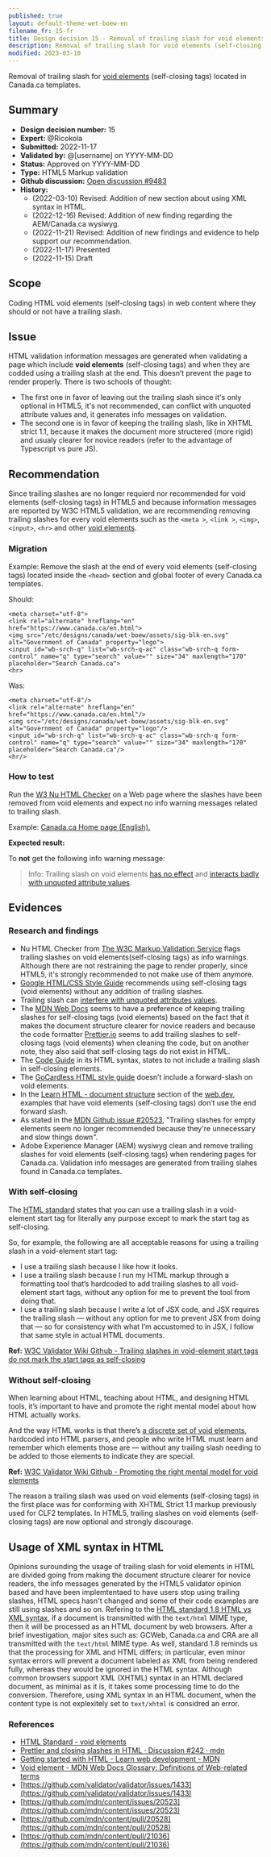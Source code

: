 ```yaml
---
published: true
layout: default-theme-wet-boew-en
filename_fr: 15-fr
title: Design decision 15 - Removal of trailing slash for void elements (self-closing tags)
description: Removal of trailing slash for void elements (self-closing tags) located in any Canada.ca templates.
modified: 2023-03-10
---
```


Removal of trailing slash for [void elements](https://html.spec.whatwg.org/multipage/syntax.html#void-elements) (self-closing tags) located in Canada.ca templates.

## Summary

* **Design decision number:** 15
* **Expert:** @Ricokola
* **Submitted:** 2022-11-17
* **Validated by:** @[username] on YYYY-MM-DD
* **Status:** Approved on YYYY-MM-DD
* **Type:** HTML5 Markup validation
* **Github discussion:** [Open discussion #9483](https://github.com/wet-boew/wet-boew/discussions/9483)
* **History:**
	* (2022-03-10) Revised: Addition of new section about using XML syntax in HTML.
	* (2022-12-16) Revised: Addition of new finding regarding the AEM/Canada.ca wysiwyg.
	* (2022-11-21) Revised: Addition of new findings and evidence to help support our recommendation.
	* (2022-11-17) Presented
	* (2022-11-15) Draft

## Scope

Coding HTML void elements (self-closing tags) in web content where they should or not have a trailing slash.

## Issue

HTML validation information messages are generated when validating a page which include **void elements** (self-closing tags) and when they are codded using a trailing slash at the end. This doesn’t prevent the page to render properly. There is two schools of thought:
* The first one in favor of leaving out the trailing slash since it's only optional in HTML5, it's not recommended, can conflict with unquoted attribute values and, it generates info messages on validation.
* The second one is in favor of keeping the trailing slash, like in XHTML strict 1.1, because it makes the document more structered (more rigid) and usualy clearer for novice readers (refer to the advantage of Typescript vs pure JS).

## Recommendation

Since trailing slashes are no longer requierd nor recommended for void elements (self-closing tags) in HTML5 and because information messages are reported by W3C HTML5 validation, we are recommending removing trailing slashes for every void elements such as the ```<meta >```, ```<link >```, ```<img>```,```<input>```, ```<hr>``` and other [void elements](https://html.spec.whatwg.org/multipage/syntax.html#void-elements). 

### Migration

Example: Remove the slash at the end of every void elements (self-closing tags) located inside the ```<head>``` section and global footer of every Canada.ca templates.

Should:
```HTML5
<meta charset="utf-8">
<link rel="alternate" hreflang="en" href="https://www.canada.ca/en.html">
<img src="/etc/designs/canada/wet-boew/assets/sig-blk-en.svg" alt="Government of Canada" property="logo">
<input id="wb-srch-q" list="wb-srch-q-ac" class="wb-srch-q form-control" name="q" type="search" value="" size="34" maxlength="170" placeholder="Search Canada.ca">
<hr>
```

Was:
```XHTML
<meta charset="utf-8"/>
<link rel="alternate" hreflang="en" href="https://www.canada.ca/en.html"/>
<img src="/etc/designs/canada/wet-boew/assets/sig-blk-en.svg" alt="Government of Canada" property="logo"/>
<input id="wb-srch-q" list="wb-srch-q-ac" class="wb-srch-q form-control" name="q" type="search" value="" size="34" maxlength="170" placeholder="Search Canada.ca"/>
<hr/>
```

### How to test

Run the [W3 Nu HTML Checker](https://validator.w3.org/nu/) on a Web page where the slashes have been removed from void elements and expect no info warning messages related to trailing slash.

Example: [Canada.ca Home page (English).](https://validator.w3.org/nu/?doc=https%3A%2F%2Fwww.canada.ca%2Fen.html)

**Expected result:**

To **not** get the following info warning message:

> Info: Trailing slash on void elements [has no effect](https://github.com/validator/validator/wiki/Markup-%C2%BB-Void-elements#trailing-slashes-in-void-element-start-tags-do-not-mark-the-start-tags-as-self-closing) and [interacts badly with unquoted attribute values](https://github.com/validator/validator/wiki/Markup-%C2%BB-Void-elements#trailing-slashes-directly-preceded-by-unquoted-attribute-values).

## Evidences

### Research and findings

* Nu HTML Checker from [The W3C Markup Validation Service](http://validator.w3.org) flags trailing slashes on void elements(self-closing tags) as info warnings. Although there are not restraining the page to render properly, since HTML5, it's strongly recommended to not make use of them anymore.
* [Google HTML/CSS Style Guide](https://google.github.io/styleguide/htmlcssguide.html#Document_Type) recommends using self-closing tags (void elements) without any addition of trailing slashes.
* Trailing slash can [interfere with unquoted attributes values](https://github.com/validator/validator/wiki/Markup-%C2%BB-Void-elements#trailing-slashes-directly-preceded-by-unquoted-attribute-values).
* The [MDN Web Docs](https://developer.mozilla.org/en-US/) seems to have a preference of keeping trailing slashes for self-closing tags (void elements) based on the fact that it makes the document structure clearer for novice readers and because the code formatter [Prettier.io](https://prettier.io/) seems to add trailing slashes to self-closing tags (void elements) when cleaning the code, but on another note, they also said that self-closing tags do not exist in HTML.
* The [Code Guide](http://codeguide.co) in its HTML syntax, states to not include a trailing slash in self-closing elements.
* The [GoCardless HTML style guide](https://github.com/gocardless/html-style-guide) doesn’t include a forward-slash on void elements.
* In the [Learn HTML - document structure](https://web.dev/learn/html/document-structure/) section of the [web.dev](https://web.dev/), examples that have void elements (self-closing tags) don’t use the end forward slash.
* As stated in the [MDN Github issue #20523](https://github.com/mdn/content/issues/20523), "Trailing slashes for empty elements seem no longer recommended because they're unnecessary and slow things down".
* Adobe Experience Manager (AEM) wysiwyg clean and remove trailing slashes for void elements (self-closing tags) when rendering pages for Canada.ca. Validation info messages are generated from trailing slahes found in Canada.ca templates.

### With self-closing

The [HTML standard](https://html.spec.whatwg.org/multipage/syntax.html#start-tags) states that you can use a trailing slash in a void-element start tag for literally any purpose except to mark the start tag as self-closing.

So, for example, the following are all acceptable reasons for using a trailing slash in a void-element start tag:
* I use a trailing slash because I like how it looks.
* I use a trailing slash because I run my HTML markup through a formatting tool that’s hardcoded to add trailing slashes to all void-element start tags, without any option for me to prevent the tool from doing that.
* I use a trailing slash because I write a lot of JSX code, and JSX requires the trailing slash — without any option for me to prevent JSX from doing that — so for consistency with what I’m accustomed to in JSX, I follow that same style in actual HTML documents.

<strong>Ref:</strong> [W3C Validator Wiki Github - Trailing slashes in void-element start tags do not mark the start tags as self-closing](https://github.com/validator/validator/wiki/Markup-%C2%BB-Void-elements#trailing-slashes-in-void-element-start-tags-do-not-mark-the-start-tags-as-self-closing)

### Without self-closing

When learning about HTML, teaching about HTML, and designing HTML tools, it’s important to have and promote the right mental model about how HTML actually works.

And the way HTML works is that there’s [a discrete set of void elements](https://html.spec.whatwg.org/multipage/syntax.html#void-elements), hardcoded into HTML parsers, and people who write HTML must learn and remember which elements those are — without any trailing slash needing to be added to those elements to indicate they are special.

<strong>Ref:</strong> [W3C Validator Wiki Github - Promoting the right mental model for void elements](https://github.com/validator/validator/wiki/Markup-%C2%BB-Void-elements#promoting-the-right-mental-model-for-void-elements)

The reason a trailing slash was used on void elements (self-closing tags) in the first place was for conforming with XHTML Strict 1.1 markup previously used for CLF2 templates. In HTML5, trailing slashes on void elements (self-closing tags) are now optional and strongly discourage.

## Usage of XML syntax in HTML

Opinions surounding the usage of trailing slash for void elements in HTML are divided going from making the document structure clearer for novice readers, the info messages generated by the HTML5 validator opinion based and have been implemtentaed to have users stop using trailing slashes, HTML specs hasn't changed and some of their code examples are still using slashes and so on. Refering to the [HTML standard 1.8 HTML vs XML syntax](https://html.spec.whatwg.org/#html-vs-xhtml), if a document is transmitted with the ```text/html``` MIME type, then it will be processed as an HTML document by web browsers. After a brief investigation, major sites such as: GCWeb, Canada.ca and CRA are all transmitted with the ```text/html``` MIME type. As well, standard 1.8 reminds us that the processing for XML and HTML differs; in particular, even minor syntax errors will prevent a document labeled as XML from being rendered fully, whereas they would be ignored in the HTML syntax. Although common browsers support XML (XHTML) syntax in an HTML declared document, as minimal as it is, it takes some processing time to do the conversion. Therefore, using XML syntax in an HTML document, when the content type is not explexitely set to ```text/xhtml``` is considred an error.

### References

* [HTML Standard - void elements](https://html.spec.whatwg.org/multipage/syntax.html#void-elements)
* [Prettier and closing slashes in HTML · Discussion #242 · mdn](https://github.com/orgs/mdn/discussions/242#discussioncomment-3749398)
* [Getting started with HTML - Learn web development - MDN](https://developer.mozilla.org/en-US/docs/Learn/HTML/Introduction_to_HTML/Getting_started#void_elements)
* [Void element - MDN Web Docs Glossary: Definitions of Web-related terms](https://developer.mozilla.org/en-US/docs/Glossary/Void_element)
* [https://github.com/validator/validator/issues/1433](https://github.com/validator/validator/issues/1433)
* [https://github.com/mdn/content/issues/20523](https://github.com/mdn/content/issues/20523)
* [https://github.com/mdn/content/pull/20528](https://github.com/mdn/content/pull/20528)
* [https://github.com/mdn/content/pull/21036](https://github.com/mdn/content/pull/21036)
